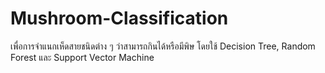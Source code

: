 # Mushroom-Classification
เพื่อการจำแนกเห็ดสายชนิดต่าง ๆ ว่าสามารถกินได้หรือมีพิษ โดยใช้ Decision Tree, Random Forest และ Support Vector Machine
